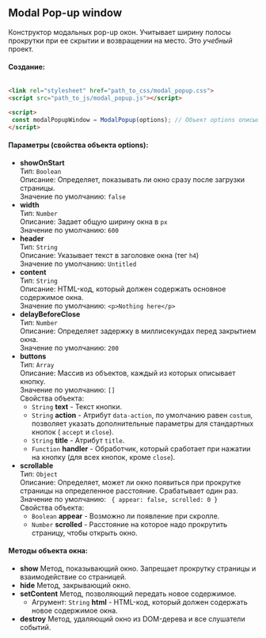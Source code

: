 ## Modal Pop-up window

Конструктор модальных pop-up окон. Учитывает ширину полосы прокрутки при ее скрытии и возвращении на место. Это *учебный* проект.

#### Создание:
```html

<link rel="stylesheet" href="path_to_css/modal_popup.css">
<script src="path_to_js/modal_popup.js"></script>

<script>
 const modalPopupWindow = ModalPopup(options); // Объект options описывает параметры окна.
</script>
```

#### Параметры (свойства объекта options):
  * **showOnStart**<br>
    Тип: `Boolean`<br>
    Описание: Определяет, показывать ли окно сразу после загрузки страницы.<br>
    Значение по умолчанию: `false`
  * **width**<br>
    Тип: `Number`<br>
    Описание: Задает общую ширину окна в `px`<br>
    Значение по умолчанию: `600`
  * **header**<br>
    Тип: `String`<br>
    Описание: Указывает текст в заголовке окна (тег `h4`)<br>
    Значение по умолчанию: `Untitled`
   * **content**<br>
    Тип: `String`<br>
    Описание: HTML-код, который должен содержать основное содержимое окна.<br>
    Значение по умолчанию: `<p>Nothing here</p>`
   * **delayBeforeClose**<br>
    Тип: `Number`<br>
    Описание: Определяет задержку в миллисекундах перед закрытием окна.<br>
    Значение по умолчанию: `200`
   * **buttons**<br>
    Тип: `Array`<br>
    Описание: Массив из объектов, каждый из которых описывает кнопку.<br>
    Значение по умолчанию: `[]`<br>
    Свойства объекта:
      * `String` **text** - Текст кнопки.
      * `String` **action** - Атрибут `data-action`, по умолчанию равен `costum`, позволяет указать дополнительные параметры для стандартных кнопок ( `accept` и `close`).
      * `String` **title** - Атрибут `title`.
      * `Function` **handler** - Обработчик, который сработает при нажатии на кнопку (для всех кнопок, кроме `close`).<br>
   * **scrollable**<br>
    Тип: `Object`<br>
    Описание: Определяет, может ли окно появиться при прокрутке страницы на определенное расстояние. Срабатывает один раз.<br>
    Значение по умолчанию: ` { appear: false, scrolled: 0 }`<br>
    Свойства объекта:
      * `Boolean` **appear** - Возможно ли появление при скролле.
      * `Number` **scrolled** - Расстояние на которое надо прокрутить страницу, чтобы открыть окно.<br>

#### Методы объекта окна:
  * **show** Метод, показывающий окно. Запрещает прокрутку страницы и взаимодействие со страницей.
  * **hide** Метод, закрывающий окно.
  * **setContent** Метод, позволяющий передать новое содержимое.
    * Агрумент: `String` **html** - HTML-код, который должен содержать новое содержимое окна.<br>
  * **destroy** Метод, удаляющий окно из DOM-дерева и все слушатели событий. 
